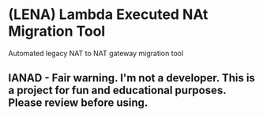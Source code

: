 # (LENA) Lambda Executed NAt Migration Tool
Automated legacy NAT to NAT gateway migration tool

## IANAD - Fair warning.  I'm not a developer.  This is a project for fun and educational purposes.  Please review before using.
